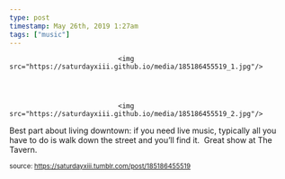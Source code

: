 ```yaml
---
type: post
timestamp: May 26th, 2019 1:27am
tags: ["music"]
---
```



                               <img src="https://saturdayxiii.github.io/media/185186455519_1.jpg"/>
                           

                                                                                                                           

                               <img src="https://saturdayxiii.github.io/media/185186455519_2.jpg"/>
                           

                                                                                                                      
Best part about living downtown: if you need live music, typically all you have to do is walk down the street and you’ll find it.  Great show at The Tavern.
 
                                    
                
                
                
                
                                
<small>source: https://saturdayxiii.tumblr.com/post/185186455519</small>